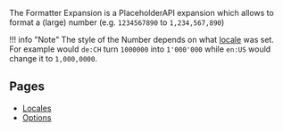 The Formatter Expansion is a PlaceholderAPI expansion which allows to format a (large) number (e.g. `1234567890` to `1,234,567,890`)

!!! info "Note"
    The style of the Number depends on what [locale](locales) was set.  
    For example would `de:CH` turn `1000000` into `1'000'000` while `en:US` would change it to `1,000,0000`.

## Pages
- [Locales](locales)
- [Options](options)
